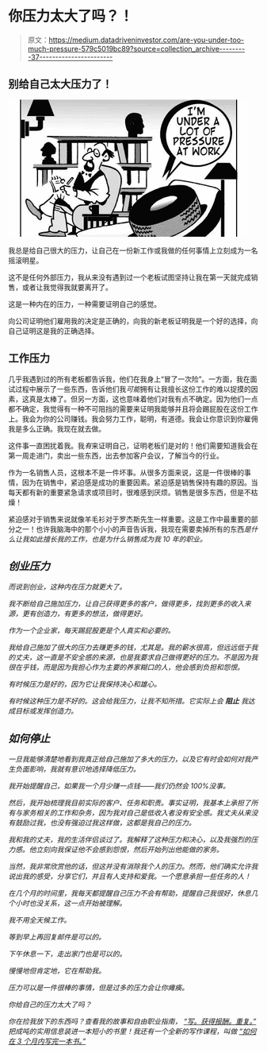 # 你压力太大了吗？！

> 原文：<https://medium.datadriveninvestor.com/are-you-under-too-much-pressure-579c5019bc89?source=collection_archive---------37----------------------->

## 别给自己太大压力了！

![](img/ee8a5c7e08a9070256aeffa72e37b53e.png)

我总是给自己很大的压力，让自己在一份新工作或我做的任何事情上立刻成为一名摇滚明星。

这不是任何外部压力，我从来没有遇到过一个老板试图坚持让我在第一天就完成销售，或者让我觉得我就要离开了。

这是一种内在的压力，一种需要证明自己的感觉。

向公司证明他们雇用我的决定是正确的，向我的新老板证明我是一个好的选择，向自己证明这是我的正确选择。

## 工作压力

几乎我遇到过的所有老板都告诉我，他们在我身上“冒了一次险”。一方面，我在面试过程中展示了一些东西，告诉他们我*可能*拥有让我擅长这份工作的难以捉摸的因素，这真是太棒了。但另一方面，这也意味着他们对我有点不确定。因为他们一点都不确定，我觉得有一种不可阻挡的需要来证明我能够并且将会踢屁股在这份工作上。我会为你的公司赚钱。我会努力工作，聪明，有道德。我会让你意识到你雇佣我是多么正确。我现在就去做。

这件事一直困扰着我。我*有*来证明自己，证明老板们是对的！他们需要知道我会在第一周走进门，卖出一些东西，出去参加客户会议，了解当今的行业。

作为一名销售人员，这根本不是一件坏事。从很多方面来说，这是一件很棒的事情，因为在销售中，紧迫感是成功的重要因素。紧迫感是销售保持有趣的原因。当每天都有新的重要紧急请求或项目时，很难感到厌烦。销售是很多东西，但是不枯燥！

紧迫感对于销售来说就像羊毛衫对于罗杰斯先生一样重要。这是工作中最重要的部分之一！也许我脑海中的那个小小的声音告诉我，我现在需要卖掉所有的东西*是什么让我如此擅长我的工作，也是为什么销售成为我 10 年的职业。*

## *创业压力*

*而说到创业，这种内在压力就更大了。*

*我不断给自己施加压力，让自己获得更多的客户，做得更多，找到更多的收入来源，更有创造力，有更多的想法，做得更好。*

*作为一个企业家，每天踢屁股更是个人真实和必要的。*

*我给自己施加了很大的压力去赚更多的钱，尤其是。我的薪水很高，但远远低于我的丈夫，这一直是不安全感的来源，也是我要求自己做得更好的压力。不是因为我很在乎钱，而是因为我担心作为主要的养家糊口的人，他会感到负担和怨恨。*

*有时候压力是好的，因为它让我保持决心和雄心。*

*有时候这种压力是不好的。这会给我压力，让我不知所措。它实际上会 ***阻止*** 我达成目标或发挥创造力。*

## *如何停止*

*一旦我能够清楚地看到我真正给自己施加了多大的压力，以及它有时会如何对我产生负面影响，我就有意识地选择降低压力。*

*我开始提醒自己，如果我一个月少赚一点钱——*我们仍然会 100%没事。**

*然后，我开始梳理我目前实际的客户、任务和职责。事实证明，我基本上承担了所有与家务相关的工作和杂务，因为我对自己是低收入者没有安全感。我丈夫从来没有鼓励过我，也没有强迫过我这样做，这都是我自己的压力。*

*我和我的丈夫，我的生活伴侣谈过了。我解释了这种压力和决心，以及我强烈的压力感。他立刻向我保证他不会感到怨恨，然后开始列出他能做的家务。*

*当然，我非常欣赏他的话，但这并没有消除我个人的压力。然而，他们确实允许我说出我的感受，分享它们，并且有人支持和爱我。一个愿意承担一些任务的人！*

*在几个月的时间里，我每天都提醒自己压力不会有帮助，提醒自己我很好，休息几个小时也没关系，这一点开始被理解。*

*我不用全天候工作。*

*等到早上再回复邮件是可以的。*

*下午休息一下，走出家门也是可以的。*

*慢慢地但肯定地，它在帮助我。*

*压力可以是一件很棒的事情，但是过多的压力会让你瘫痪。*

*你给自己的压力太大了吗？*

*你在捡我放下的东西吗？查看我的故事和自由职业指南， [*“写。获得报酬。重复。”*](https://www.amazon.com/dp/B074LWW67Q) *把成吨的实用信息装进一本短小的书里！我还有一个全新的写作课程，叫做* [*“如何在 3 个月内写完一本书。”*](https://jyssicaschwartz.com/howtowriteabookin3months/)*